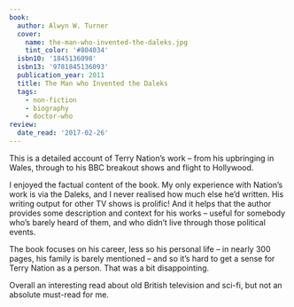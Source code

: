 ```yaml
---
book:
  author: Alwyn W. Turner
  cover:
    name: the-man-who-invented-the-daleks.jpg
    tint_color: '#804034'
  isbn10: '1845136098'
  isbn13: '9781845136093'
  publication_year: 2011
  title: The Man who Invented the Daleks
  tags:
    - non-fiction
    - biography
    - doctor-who
review:
  date_read: '2017-02-26'
---
```


This is a detailed account of Terry Nation’s work – from his upbringing in Wales, through to his BBC breakout shows and flight to Hollywood.

I enjoyed the factual content of the book. My only experience with Nation’s work is via the Daleks, and I never realised how much else he’d written. His writing output for other TV shows is prolific! And it helps that the author provides some description and context for his works – useful for somebody who’s barely heard of them, and who didn’t live through those political events.

The book focuses on his career, less so his personal life – in nearly 300 pages, his family is barely mentioned – and so it’s hard to get a sense for Terry Nation as a person. That was a bit disappointing.

Overall an interesting read about old British television and sci-fi, but not an absolute must-read for me.